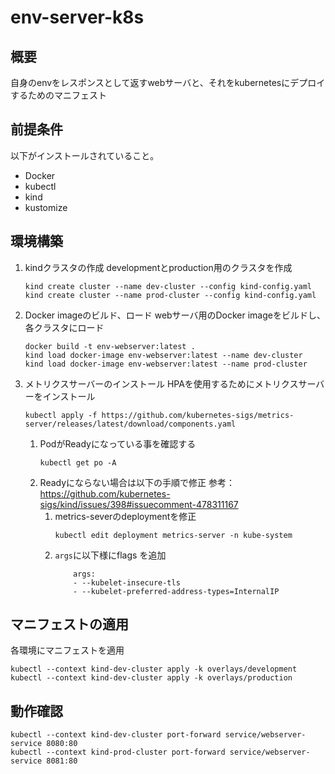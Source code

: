 # env-server-k8s

## 概要
自身のenvをレスポンスとして返すwebサーバと、それをkubernetesにデプロイするためのマニフェスト

## 前提条件
以下がインストールされていること。

- Docker
- kubectl
- kind
- kustomize

## 環境構築

1. kindクラスタの作成
    developmentとproduction用のクラスタを作成
    ```
    kind create cluster --name dev-cluster --config kind-config.yaml
    kind create cluster --name prod-cluster --config kind-config.yaml
    ```

1. Docker imageのビルド、ロード
    webサーバ用のDocker imageをビルドし、各クラスタにロード
    ```
    docker build -t env-webserver:latest .
    kind load docker-image env-webserver:latest --name dev-cluster
    kind load docker-image env-webserver:latest --name prod-cluster
    ```

1. メトリクスサーバーのインストール
    HPAを使用するためにメトリクスサーバーをインストール
    ```
    kubectl apply -f https://github.com/kubernetes-sigs/metrics-server/releases/latest/download/components.yaml
    ```
    1. PodがReadyになっている事を確認する
        ```
        kubectl get po -A
        ```
    1. Readyにならない場合は以下の手順で修正
        参考：https://github.com/kubernetes-sigs/kind/issues/398#issuecomment-478311167
        1. metrics-severのdeploymentを修正
            ```
            kubectl edit deployment metrics-server -n kube-system
            ```
        1. `args`に以下様にflags を追加
            ```
                args:
                - --kubelet-insecure-tls
                - --kubelet-preferred-address-types=InternalIP
            ```


## マニフェストの適用
各環境にマニフェストを適用
```
kubectl --context kind-dev-cluster apply -k overlays/development
kubectl --context kind-dev-cluster apply -k overlays/production
```


## 動作確認
```
kubectl --context kind-dev-cluster port-forward service/webserver-service 8080:80
kubectl --context kind-prod-cluster port-forward service/webserver-service 8081:80
```
